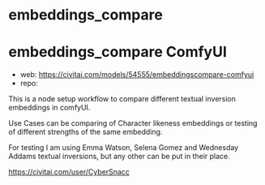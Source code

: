 embeddings_compare
========================

# embeddings_compare ComfyUI

* web: https://civitai.com/models/54555/embeddingscompare-comfyui
* repo: 

This is a node setup workflow to compare different textual inversion embeddings in comfyUI.

Use Cases can be comparing of Character likeness embeddings or testing of different strengths of the same embedding.

For testing I am using Emma Watson, Selena Gomez and Wednesday Addams textual inversions, but any other can be put in their place.

https://civitai.com/user/CyberSnacc
